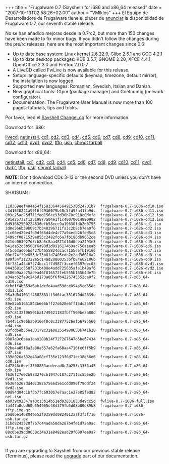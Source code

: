 +++
title = "Frugalware 0.7 (Sayshell) for i686 and x86_64 released"
date = "2007-10-13T02:58:26+02:00"
author = "VMiklos"
+++
El Equipo de Desarrolladore de Frugalware tiene el placer de [anunciar](/news/76) la disponiblidad de Frugalware 0.7, our seventh stable release.  

 No se han añadido mejoras desde la 0.7rc2, but more than 150 changes have been made to fix minor bugs.
 If you didn't follow the changes during the pre/rc releases, here are the most important changes since 0.6:  

* Up to date base system: Linux kernel 2.6.22.9, Glibc 2.6.1 and GCC 4.2.1
* Up to date desktop packages: KDE 3.5.7, GNOME 2.20, XFCE 4.4.1, OpenOffice 2.3.0 and Firefox 2.0.0.7
* A LiveCD called FwLive is now available for this release.
* Setup: language-specific defaults (keymap, timezone, default mirror), the installation is now logged.
* Supported new languages: Romanian, Swedish, Italian and Danish.
* New graphical tools: Gfpm (package manager) and Gnetconfig (network configurator).
* Documentation: The Frugalware User Manual is now more than 100 pages: tutorials, tips and tricks.


 Por favor, leed el [Sayshell ChangeLog](http://ftp.frugalware.org/pub/frugalware/frugalware-0.7/ChangeLog.txt) for more information.  

 Download for i686:  

[livecd](/download/frugalware-0.7-iso/fwlive-0.7-i686-full.iso),
 [netinstall](/download/frugalware-0.7-iso/frugalware-0.7-i686-net.iso),
 [cd1](/download/frugalware-0.7-iso/frugalware-0.7-i686-cd1.iso),
 [cd2](/download/frugalware-0.7-iso/frugalware-0.7-i686-cd2.iso),
 [cd3](/download/frugalware-0.7-iso/frugalware-0.7-i686-cd3.iso),
 [cd4](/download/frugalware-0.7-iso/frugalware-0.7-i686-cd4.iso),
 [cd5](/download/frugalware-0.7-iso/frugalware-0.7-i686-cd5.iso),
 [cd6](/download/frugalware-0.7-iso/frugalware-0.7-i686-cd6.iso),
 [cd7](/download/frugalware-0.7-iso/frugalware-0.7-i686-cd7.iso),
 [cd8](/download/frugalware-0.7-iso/frugalware-0.7-i686-cd8.iso),
 [cd9](/download/frugalware-0.7-iso/frugalware-0.7-i686-cd9.iso),
 [cd10](/download/frugalware-0.7-iso/frugalware-0.7-i686-cd10.iso),
 [cd11](/download/frugalware-0.7-iso/frugalware-0.7-i686-cd11.iso),
 [cd12](/download/frugalware-0.7-iso/frugalware-0.7-i686-cd12.iso),
 [cd13](/download/frugalware-0.7-iso/frugalware-0.7-i686-cd13.iso),
 [dvd1](/download/frugalware-0.7-iso/frugalware-0.7-i686-dvd1.iso),
 [dvd2](/download/frugalware-0.7-iso/frugalware-0.7-i686-dvd2.iso),
 [tftp](/download/frugalware-0.7-iso/frugalware-0.7-i686-tftp.img.gz),
 [usb](/download/frugalware-0.7-iso/frugalware-0.7-i686-usb.tar.gz),
 [chroot tarball](/download/frugalware-0.7-iso/fwchroot-0.7-i686.tar.bz2)
  

 Download for x86\_64:  

[netinstall](/download/frugalware-0.7-iso/frugalware-0.7-x86_64-net.iso),
 [cd1](/download/frugalware-0.7-iso/frugalware-0.7-x86_64-cd1.iso),
 [cd2](/download/frugalware-0.7-iso/frugalware-0.7-x86_64-cd2.iso),
 [cd3](/download/frugalware-0.7-iso/frugalware-0.7-x86_64-cd3.iso),
 [cd4](/download/frugalware-0.7-iso/frugalware-0.7-x86_64-cd4.iso),
 [cd5](/download/frugalware-0.7-iso/frugalware-0.7-x86_64-cd5.iso),
 [cd6](/download/frugalware-0.7-iso/frugalware-0.7-x86_64-cd6.iso),
 [cd7](/download/frugalware-0.7-iso/frugalware-0.7-x86_64-cd7.iso),
 [cd8](/download/frugalware-0.7-iso/frugalware-0.7-x86_64-cd8.iso),
 [cd9](/download/frugalware-0.7-iso/frugalware-0.7-x86_64-cd9.iso),
 [cd10](/download/frugalware-0.7-iso/frugalware-0.7-x86_64-cd10.iso),
 [cd11](/download/frugalware-0.7-iso/frugalware-0.7-x86_64-cd11.iso),
 [dvd1](/download/frugalware-0.7-iso/frugalware-0.7-x86_64-dvd1.iso),
 [dvd2](/download/frugalware-0.7-iso/frugalware-0.7-x86_64-dvd2.iso),
 [tftp](/download/frugalware-0.7-iso/frugalware-0.7-x86_64-tftp.img.gz),
 [usb](/download/frugalware-0.7-iso/frugalware-0.7-x86_64-usb.tar.gz),
 [chroot tarball](/download/frugalware-0.7-iso/fwchroot-0.7-x86_64.tar.bz2)
  

**NOTE**: Don't download CDs 3-13 or the second DVD unless you don't have an internet connection.  

 SHA1SUMs:
 
```

11d369eef484e64f1583364456491530d24701b7  frugalware-0.7-i686-cd10.iso
c3d1630241a99f6f4936079b40c5fd93a417a9dc  frugalware-0.7-i686-cd11.iso
0b3c25ac25d711fed156ce93d30b78c918c0defa  frugalware-0.7-i686-cd12.iso
c91e25732f12519877a04e1f1c40078014890902  frugalware-0.7-i686-cd13.iso
6d91662500224636efb58ecc9a19630fdb2d0755  frugalware-0.7-i686-cd1.iso
3d0e566b39b09c7b348296711fa3c2b8cb7ea0f6  frugalware-0.7-i686-cd2.iso
c1c06e429e4fd9df66d4de4c77a94ecb26fed5c8  frugalware-0.7-i686-cd3.iso
3499cf0871539e855c2482fc6a7fb186db9052ce  frugalware-0.7-i686-cd4.iso
621dc063927d3cb8a5c8aa4871d16d0dea2f93e3  frugalware-0.7-i686-cd5.iso
b41da52c3b508f6a93d2d091617469ac758aeeab  frugalware-0.7-i686-cd6.iso
af5c63ad65bd427b4655824dcac7155e5fb19166  frugalware-0.7-i686-cd7.iso
00ef74ff9e853dc73b81d7405edb2e2ed36016a2  frugalware-0.7-i686-cd8.iso
a89f34f212322e5c14ad288003536fb84e62106b  frugalware-0.7-i686-cd9.iso
f6f731a45467274bcc1f7d987f3ccef6697dec03  frugalware-0.7-i686-dvd1.iso
0443681c558f231b408e4add725635afe1b48af6  frugalware-0.7-i686-dvd2.iso
b586b9aac75adea46f016572feb555b165b4de7b  frugalware-0.7-i686-net.iso
a34ac62fa9c246d173a05f6fb4225745552ca0f2  frugalware-0.7-x86_64-cd10.iso
dcbdff4b359a6ab1defe4aad59dce894a5cd658c  frugalware-0.7-x86_64-cd11.iso
95a3d041031f4882883ff3d6fac351679dd2639e  frugalware-0.7-x86_64-cd1.iso
89e82b51651843b666bff27d628e6ff16dc25594  frugalware-0.7-x86_64-cd2.iso
0b7c8132f06501ba1749421183fbff509be2a80d  frugalware-0.7-x86_64-cd3.iso
7b4451c9e6bab916ef8c0c33877526efb6785560  frugalware-0.7-x86_64-cd4.iso
93fcdbeb35ee53179c32e882554980653b741b28  frugalware-0.7-x86_64-cd5.iso
9887a9c6aea1ea9280b24f727287647d6be67434  frugalware-0.7-x86_64-cd6.iso
82be4a85f8a3e80a357a62fa68aa4716fe6ff5b9  frugalware-0.7-x86_64-cd7.iso
339d026a332e48a08cf735e123f6d71ec38e56e6  frugalware-0.7-x86_64-cd8.iso
4d7846c6eef3308853acdeead0c2b253c3356a45  frugalware-0.7-x86_64-cd9.iso
f636f27e02b98d270cb1947c187c27315c5b6e2b  frugalware-0.7-x86_64-dvd1.iso
9b3646267dd40c38267566d5e1cdd096f79ddf24  frugalware-0.7-x86_64-dvd2.iso
00d94d04c1bf3b7fc6030b7e7aac1e27e85fed82  frugalware-0.7-x86_64-net.iso
eb039c92347aa3c13b14b51ed93031853de9cc5d  fwlive-0.7-i686-full.iso
fa447a8cbd60d554905c48d379fb5d08b80e89b8  frugalware-0.7-i686-tftp.img.gz
26d0be146804b652f0359dd0824012aaf3f3f716  frugalware-0.7-i686-usb.tar.gz
31bd8243520f767c44ada50da287b4fe1d72a0ac  frugalware-0.7-x86_64-tftp.img.gz
88c0be39dd0630c34e31e8482ead29f6097ee0a7  frugalware-0.7-x86_64-usb.tar.gz
            
```

 If you are upgrading to Sayshell from our previous stable release (Terminus), please read the [upgrade](http://frugalware.org/docs/stable/upgrade) part of our documentation.  
